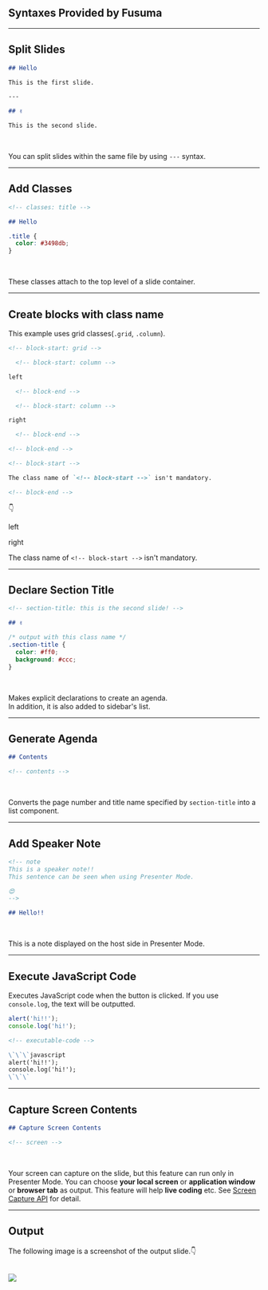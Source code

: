 <!-- section-title: Syntax Provided by Fusuma -->

## Syntaxes Provided by Fusuma

---

## Split Slides

```markdown
## Hello

This is the first slide.

---

## ✌️

This is the second slide.
```

<br />

You can split slides within the same file by using `---` syntax.

---

## Add Classes

```markdown
<!-- classes: title -->

## Hello
```

```css
.title {
  color: #3498db;
}
```

<br />

These classes attach to the top level of a slide container.

---

## Create blocks with class name

This example uses grid classes(`.grid`, `.column`).

```md
<!-- block-start: grid -->

  <!-- block-start: column -->

left

  <!-- block-end -->

  <!-- block-start: column -->

right

  <!-- block-end -->

<!-- block-end -->

<!-- block-start -->

The class name of `<!-- block-start -->` isn't mandatory.

<!-- block-end -->
```

👇

<!-- block-start: grid -->

<!-- block-start: column -->

left

<!-- block-end -->

<!-- block-start: column -->

right

<!-- block-end -->

<!-- block-end -->

<!-- block-start -->

The class name of `<!-- block-start -->` isn't mandatory.

<!-- block-end -->

---

## Declare Section Title

```md
<!-- section-title: this is the second slide! -->

## ✌️
```

```css
/* output with this class name */
.section-title {
  color: #ff0;
  background: #ccc;
}
```

<br />

Makes explicit declarations to create an agenda.  
In addition, it is also added to sidebar's list.

---

## Generate Agenda

```md
## Contents

<!-- contents -->
```

<br />

Converts the page number and title name specified by `section-title` into a list component.

---

## Add Speaker Note

```md
<!-- note
This is a speaker note!!
This sentence can be seen when using Presenter Mode.

😍
-->

## Hello!!
```

<br />

This is a note displayed on the host side in Presenter Mode.

---

## Execute JavaScript Code

Executes JavaScript code when the button is clicked. If you use `console.log`, the text will be outputted.

<!-- executable-code -->

```javascript
alert('hi!!');
console.log('hi!');
```

```md
<!-- executable-code -->

\`\`\`javascript
alert('hi!!');
console.log('hi!');
\`\`\`
```

---

## Capture Screen Contents

```md
## Capture Screen Contents

<!-- screen -->
```

<br />

Your screen can capture on the slide, but this feature can run only in Presenter Mode.
You can choose **your local screen** or **application window** or **browser tab** as output.
This feature will help **live coding** etc. See [Screen Capture API](https://developer.mozilla.org/en-US/docs/Web/API/Screen_Capture_API/Using_Screen_Capture) for detail.

---

## Output

The following image is a screenshot of the output slide.👇

<br />

<img src="../../../site/docs/assets/slide-syntax-screen.png" className="capture-screen-image" />
